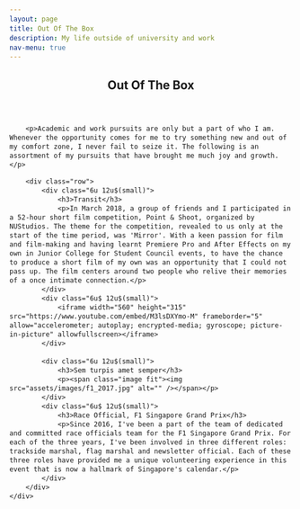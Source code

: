 ```yaml
---
layout: page
title: Out Of The Box
description: My life outside of university and work
nav-menu: true
---
```


<!-- Main -->
<div id="main" class="alt">

<!-- One -->
<section id="one">
    <div class ="inner">
		<header class="major">
			<h1>Out Of The Box</h1>
		</header>

        <p>Academic and work pursuits are only but a part of who I am. Whenever the opportunity comes for me to try something new and out of my comfort zone, I never fail to seize it. The following is an assortment of my pursuits that have brought me much joy and growth.</p>

<!-- Content -->
        <div class="row">
            <div class="6u 12u$(small)">
                <h3>Transit</h3>
                <p>In March 2018, a group of friends and I participated in a 52-hour short film competition, Point & Shoot, organized by NUStudios. The theme for the competition, revealed to us only at the start of the time period, was 'Mirror'. With a keen passion for film and film-making and having learnt Premiere Pro and After Effects on my own in Junior College for Student Council events, to have the chance to produce a short film of my own was an opportunity that I could not pass up. The film centers around two people who relive their memories of a once intimate connection.</p>
            </div>
            <div class="6u$ 12u$(small)">
                <iframe width="560" height="315" src="https://www.youtube.com/embed/M3lsDXYmo-M" frameborder="5" allow="accelerometer; autoplay; encrypted-media; gyroscope; picture-in-picture" allowfullscreen></iframe>
            </div>

            <div class="6u 12u$(small)">
		        <h3>Sem turpis amet semper</h3>
		        <p><span class="image fit"><img src="assets/images/f1_2017.jpg" alt="" /></span></p>
	        </div>
	        <div class="6u$ 12u$(small)">
		        <h3>Race Official, F1 Singapore Grand Prix</h3>
		        <p>Since 2016, I've been a part of the team of dedicated and committed race officials team for the F1 Singapore Grand Prix. For each of the three years, I've been involved in three different roles: trackside marshal, flag marshal and newsletter official. Each of these three roles have provided me a unique volunteering experience in this event that is now a hallmark of Singapore's calendar.</p>
	        </div>
        </div>
    </div>

</section>

</div>